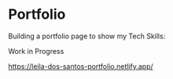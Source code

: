 # Portfolio
Building a portfolio page to show my Tech Skills:

Work in Progress

https://leila-dos-santos-portfolio.netlify.app/
